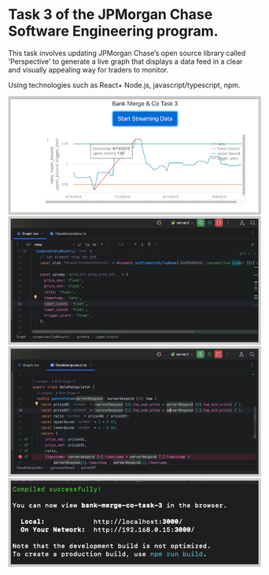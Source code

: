 # Task 3 of the JPMorgan Chase Software Engineering program. 
This task involves updating  JPMorgan Chase’s open source library called 'Perspective' to generate a live graph that displays a data feed in a clear and visually appealing way for traders to monitor. 

Using technologies such as React+  Node.js, javascript/typescript, npm.


<img src="images/screenshot1.png" style="border: 5px solid #ccc;">
<img src="images/screenshot2.png" style="border: 5px solid #ccc;">
<img src="images/screenshot3.png" style="border: 5px solid #ccc;">
<img src="images/screenshot4.png" style="border: 5px solid #ccc;">
